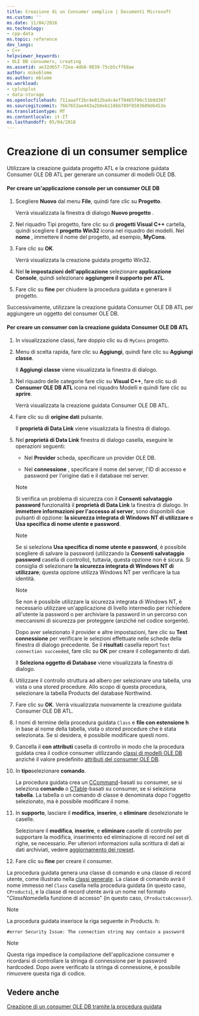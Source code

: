 ```yaml
---
title: Creazione di un Consumer semplice | Documenti Microsoft
ms.custom: ''
ms.date: 11/04/2016
ms.technology:
- cpp-data
ms.topic: reference
dev_langs:
- C++
helpviewer_keywords:
- OLE DB consumers, creating
ms.assetid: ae32d657-72ea-4db8-9839-75cb5cff68ae
author: mikeblome
ms.author: mblome
ms.workload:
- cplusplus
- data-storage
ms.openlocfilehash: 711aaaff2bc4e012ba4c4ef78465f06c51b9d307
ms.sourcegitcommit: 76b7653ae443a2b8eb1186b789f8503609d6453e
ms.translationtype: MT
ms.contentlocale: it-IT
ms.lasthandoff: 05/04/2018
---
```

# <a name="creating-a-simple-consumer"></a>Creazione di un consumer semplice
Utilizzare la creazione guidata progetto ATL e la creazione guidata Consumer OLE DB ATL per generare un consumer di modelli OLE DB.  
  
#### <a name="to-create-a-console-application-for-an-ole-db-consumer"></a>Per creare un'applicazione console per un consumer OLE DB  
  
1.  Scegliere **Nuovo** dal menu **File**, quindi fare clic su **Progetto**.  
  
     Verrà visualizzata la finestra di dialogo **Nuovo progetto** .  
  
2.  Nel riquadro Tipi progetto, fare clic su di **progetti Visual C++** cartella, quindi scegliere il **progetto Win32** icona nel riquadro dei modelli. Nel **nome** , immettere il nome del progetto, ad esempio, **MyCons**.  
  
3.  Fare clic su **OK**.  
  
     Verrà visualizzata la creazione guidata progetto Win32.  
  
4.  Nel **le impostazioni dell'applicazione** selezionare **applicazione Console**, quindi selezionare **aggiungere il supporto per ATL**.  
  
5.  Fare clic su **fine** per chiudere la procedura guidata e generare il progetto.  
  
 Successivamente, utilizzare la creazione guidata Consumer OLE DB ATL per aggiungere un oggetto del consumer OLE DB.  
  
#### <a name="to-create-a-consumer-with-the-atl-ole-db-consumer-wizard"></a>Per creare un consumer con la creazione guidata Consumer OLE DB ATL  
  
1.  In visualizzazione classi, fare doppio clic su di `MyCons` progetto.  
  
2.  Menu di scelta rapida, fare clic su **Aggiungi**, quindi fare clic su **Aggiungi classe**.  
  
     Il **Aggiungi classe** viene visualizzata la finestra di dialogo.  
  
3.  Nel riquadro delle categorie fare clic su **Visual C++**, fare clic su di **Consumer OLE DB ATL** icona nel riquadro Modelli e quindi fare clic su **aprire**.  
  
     Verrà visualizzata la creazione guidata Consumer OLE DB ATL.  
  
4.  Fare clic su di **origine dati** pulsante.  
  
     Il **proprietà di Data Link** viene visualizzata la finestra di dialogo.  
  
5.  Nel **proprietà di Data Link** finestra di dialogo casella, eseguire le operazioni seguenti:  
  
    -   Nel **Provider** scheda, specificare un provider OLE DB.  
  
    -   Nel **connessione** , specificare il nome del server, l'ID di accesso e password per l'origine dati e il database nel server.  
  
    > [!NOTE]
    >  Si verifica un problema di sicurezza con il **Consenti salvataggio password** funzionalità il **proprietà di Data Link** la finestra di dialogo. In **immettere informazioni per l'accesso al server**, sono disponibili due pulsanti di opzione: **la sicurezza integrata di Windows NT di utilizzare** e **Usa specifica di nome utente e password**.  
  
    > [!NOTE]
    >  Se si seleziona **Usa specifica di nome utente e password**, è possibile scegliere di salvare la password (utilizzando la **Consenti salvataggio password** casella di controllo), tuttavia, questa opzione non è sicura. Si consiglia di selezionare **la sicurezza integrata di Windows NT di utilizzare**; questa opzione utilizza Windows NT per verificare la tua identità.  
  
    > [!NOTE]
    >  Se non è possibile utilizzare la sicurezza integrata di Windows NT, è necessario utilizzare un'applicazione di livello intermedio per richiedere all'utente la password o per archiviare la password in un percorso con meccanismi di sicurezza per proteggere (anziché nel codice sorgente).  
  
     Dopo aver selezionato il provider e altre impostazioni, fare clic su **Test connessione** per verificare le selezioni effettuate nelle schede della finestra di dialogo precedente. Se il **risultati** casella report `Test connection succeeded`, fare clic su **OK** per creare il collegamento di dati.  
  
     Il **Seleziona oggetto di Database** viene visualizzata la finestra di dialogo.  
  
6.  Utilizzare il controllo struttura ad albero per selezionare una tabella, una vista o una stored procedure. Allo scopo di questa procedura, selezionare la tabella Products del database Northwind.  
  
7.  Fare clic su **OK**. Verrà visualizzata nuovamente la creazione guidata Consumer OLE DB ATL.  
  
8.  I nomi di termine della procedura guidata `Class` e **file con estensione h** in base al nome della tabella, vista o stored procedure che è stata selezionata. Se si desidera, è possibile modificare questi nomi.  
  
9. Cancella il **con attributi** casella di controllo in modo che la procedura guidata crea il codice consumer utilizzando [classi di modelli OLE DB](../../data/oledb/ole-db-consumer-templates-reference.md) anziché il valore predefinito [attributi del consumer OLE DB](../../windows/ole-db-consumer-attributes.md).  
  
10. In **tipo**selezionare **comando**.  
  
     La procedura guidata crea un [CCommand](../../data/oledb/ccommand-class.md)-basati su consumer, se si seleziona **comando** o [CTable](../../data/oledb/ctable-class.md)-basati su consumer, se si seleziona **tabella**. La tabella o un comando di classe è denominata dopo l'oggetto selezionato, ma è possibile modificare il nome.  
  
11. In **supporto**, lasciare il **modifica**, **inserire**, e **eliminare** deselezionate le caselle.  
  
     Selezionare il **modifica**, **inserire**, e **eliminare** caselle di controllo per supportare la modifica, inserimento ed eliminazione di record nel set di righe, se necessario. Per ulteriori informazioni sulla scrittura di dati ai dati archiviati, vedere [aggiornamento dei rowset](../../data/oledb/updating-rowsets.md).  
  
12. Fare clic su **fine** per creare il consumer.  
  
 La procedura guidata genera una classe di comando e una classe di record utente, come illustrato nella [classi generate](../../data/oledb/consumer-wizard-generated-classes.md). La classe di comando avrà il nome immesso nel `Class` casella nella procedura guidata (in questo caso, `CProducts`), e la classe di record utente avrà un nome nel formato "*ClassName*della funzione di accesso" (in questo caso, `CProductsAccessor`).  
  
> [!NOTE]
>  La procedura guidata inserisce la riga seguente in Products. h:  
  
```  
#error Security Issue: The connection string may contain a password  
```  
  
> [!NOTE]
>  Questa riga impedisce la compilazione dell'applicazione consumer e ricordarsi di controllare la stringa di connessione per le password hardcoded. Dopo avere verificato la stringa di connessione, è possibile rimuovere questa riga di codice.  
  
## <a name="see-also"></a>Vedere anche  
 [Creazione di un consumer OLE DB tramite la procedura guidata](../../data/oledb/creating-an-ole-db-consumer-using-a-wizard.md)